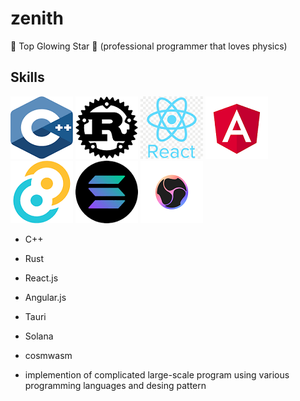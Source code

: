 # zenith
🌟 Top Glowing Star 🔭
(professional programmer that loves physics)

## Skills

![c++ logo](c%2B%2B.png) 
![Rust logo](rust.png)
![React logo](react.png) 
![angular logo](angular.png)
![tauri logo](tauri.png)
![solana logo](solana.png)
![cosmwasm logo](cosmwasm.png)


* C++



* Rust


* React.js

* Angular.js

* Tauri

* Solana

* cosmwasm

* implemention of complicated large-scale program using various programming languages and desing pattern

